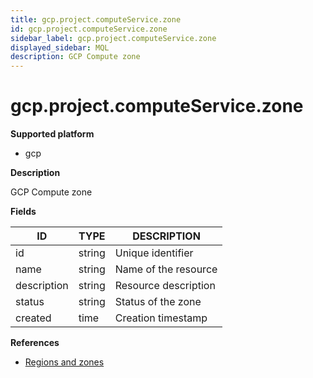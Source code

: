 ```yaml
---
title: gcp.project.computeService.zone
id: gcp.project.computeService.zone
sidebar_label: gcp.project.computeService.zone
displayed_sidebar: MQL
description: GCP Compute zone
---
```


# gcp.project.computeService.zone

**Supported platform**

- gcp

**Description**

GCP Compute zone

**Fields**

| ID          | TYPE   | DESCRIPTION          |
| ----------- | ------ | -------------------- |
| id          | string | Unique identifier    |
| name        | string | Name of the resource |
| description | string | Resource description |
| status      | string | Status of the zone   |
| created     | time   | Creation timestamp   |

**References**

- [Regions and zones](https://cloud.google.com/compute/docs/regions-zones)
